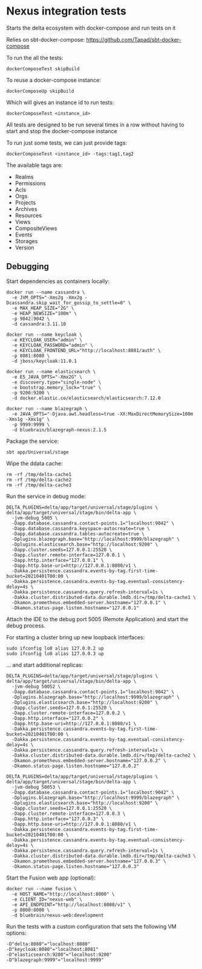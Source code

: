 # Nexus integration tests

Starts the delta ecosystem with docker-compose and run tests on it

Relies on sbt-docker-compose: 
https://github.com/Tapad/sbt-docker-compose

To run the all the tests:
```sbtshell
dockerComposeTest skipBuild
```

To reuse a docker-compose instance:
```
dockerComposeUp skipBuild
```
Which will gives an instance id to run tests:
```sbtshell
dockerComposeTest <instance_id>
```
All tests are designed to be run several times in a row without having to start and stop the docker-compose instance

To run just some tests, we can just provide tags:
```sbtshell
dockerComposeTest <instance_id> -tags:tag1,tag2
```

The available tags are:
* Realms
* Permissions
* Acls
* Orgs
* Projects
* Archives
* Resources
* Views
* CompositeViews
* Events
* Storages
* Version

## Debugging

Start dependencies as containers locally:

```
docker run --name cassandra \
  -e JVM_OPTS="-Xms2g -Xmx2g -Dcassandra.skip_wait_for_gossip_to_settle=0" \
  -e MAX_HEAP_SIZE="2G" \
  -e HEAP_NEWSIZE="100m" \
  -p 9042:9042 \
  -d cassandra:3.11.10

docker run --name keycloak \
  -e KEYCLOAK_USER="admin" \
  -e KEYCLOAK_PASSWORD="admin" \
  -e KEYCLOAK_FRONTEND_URL="http://localhost:8081/auth" \
  -p 8081:8080 \
  -d jboss/keycloak:11.0.1

docker run --name elasticsearch \
  -e ES_JAVA_OPTS="-Xmx2G" \
  -e discovery.type="single-node" \
  -e bootstrap.memory_lock="true" \
  -p 9200:9200 \
  -d docker.elastic.co/elasticsearch/elasticsearch:7.12.0

docker run --name blazegraph \
  -e JAVA_OPTS="-Djava.awt.headless=true -XX:MaxDirectMemorySize=100m -Xms1g -Xmx1g" \
  -p 9999:9999 \
  -d bluebrain/blazegraph-nexus:2.1.5

```

Package the service:

```
sbt app/Universal/stage
```

Wipe the ddata cache:
```
rm -rf /tmp/delta-cache1
rm -rf /tmp/delta-cache2
rm -rf /tmp/delta-cache3
```

Run the service in debug mode:

```
DELTA_PLUGINS=delta/app/target/universal/stage/plugins \
delta/app/target/universal/stage/bin/delta-app \
  -jvm-debug 5005 \
  -Dapp.database.cassandra.contact-points.1="localhost:9042" \
  -Dapp.database.cassandra.keyspace-autocreate=true \
  -Dapp.database.cassandra.tables-autocreate=true \
  -Dplugins.blazegraph.base="http://localhost:9999/blazegraph" \
  -Dplugins.elasticsearch.base="http://localhost:9200" \
  -Dapp.cluster.seeds=127.0.0.1:25520 \
  -Dapp.cluster.remote-interface=127.0.0.1 \
  -Dapp.http.interface="127.0.0.1" \
  -Dapp.http.base-uri=http://127.0.0.1:8080/v1 \
  -Dakka.persistence.cassandra.events-by-tag.first-time-bucket=20210401T00:00 \
  -Dakka.persistence.cassandra.events-by-tag.eventual-consistency-delay=4s \
  -Dakka.persistence.cassandra.query.refresh-interval=1s \
  -Dakka.cluster.distributed-data.durable.lmdb.dir=/tmp/delta-cache1 \
  -Dkamon.prometheus.embedded-server.hostname="127.0.0.1" \
  -Dkamon.status-page.listen.hostname="127.0.0.1"
```

Attach the IDE to the debug port 5005 (Remote Application) and start the debug process.

For starting a cluster bring up new loopback interfaces:

```
sudo ifconfig lo0 alias 127.0.0.2 up
sudo ifconfig lo0 alias 127.0.0.3 up
```

... and start additional replicas:

```
DELTA_PLUGINS=delta/app/target/universal/stage/plugins \
delta/app/target/universal/stage/bin/delta-app \
  -jvm-debug 50052 \
  -Dapp.database.cassandra.contact-points.1="localhost:9042" \
  -Dplugins.blazegraph.base="http://localhost:9999/blazegraph" \
  -Dplugins.elasticsearch.base="http://localhost:9200" \
  -Dapp.cluster.seeds=127.0.0.1:25520 \
  -Dapp.cluster.remote-interface=127.0.0.2 \
  -Dapp.http.interface="127.0.0.2" \
  -Dapp.http.base-uri=http://127.0.0.1:8080/v1 \
  -Dakka.persistence.cassandra.events-by-tag.first-time-bucket=20210401T00:00 \
  -Dakka.persistence.cassandra.events-by-tag.eventual-consistency-delay=4s \
  -Dakka.persistence.cassandra.query.refresh-interval=1s \
  -Dakka.cluster.distributed-data.durable.lmdb.dir=/tmp/delta-cache2 \
  -Dkamon.prometheus.embedded-server.hostname="127.0.0.2" \
  -Dkamon.status-page.listen.hostname="127.0.0.2"

DELTA_PLUGINS=delta/app/target/universal/stage/plugins \
delta/app/target/universal/stage/bin/delta-app \
  -jvm-debug 50053 \
  -Dapp.database.cassandra.contact-points.1="localhost:9042" \
  -Dplugins.blazegraph.base="http://localhost:9999/blazegraph" \
  -Dplugins.elasticsearch.base="http://localhost:9200" \
  -Dapp.cluster.seeds=127.0.0.1:25520 \
  -Dapp.cluster.remote-interface=127.0.0.3 \
  -Dapp.http.interface="127.0.0.3" \
  -Dapp.http.base-uri=http://127.0.0.1:8080/v1 \
  -Dakka.persistence.cassandra.events-by-tag.first-time-bucket=20210401T00:00 \
  -Dakka.persistence.cassandra.events-by-tag.eventual-consistency-delay=4s \
  -Dakka.persistence.cassandra.query.refresh-interval=1s \
  -Dakka.cluster.distributed-data.durable.lmdb.dir=/tmp/delta-cache3 \
  -Dkamon.prometheus.embedded-server.hostname="127.0.0.3" \
  -Dkamon.status-page.listen.hostname="127.0.0.3"
```

Start the Fusion web app (optional):

```
docker run --name fusion \
  -e HOST_NAME="http://localhost:8000" \
  -e CLIENT_ID="nexus-web" \
  -e API_ENDPOINT="http://localhost:8080/v1" \
  -p 8000:8000 \
  -d bluebrain/nexus-web:development
```

Run the tests with a custom configuration that sets the following VM options:
```
-D"delta:8080"="localhost:8080"
-D"keycloak:8080"="localhost:8081"
-D"elasticsearch:9200"="localhost:9200"
-D"blazegraph:9999"="localhost:9999"
```